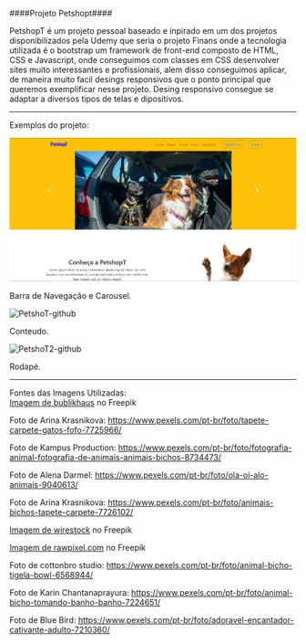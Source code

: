 ####Projeto Petshopt####

PetshopT é um projeto pessoal baseado e inpirado em um dos projetos disponibilizados pela Udemy que seria o projeto Finans onde a tecnologia utilizada é o
bootstrap um framework de front-end composto de HTML, CSS e Javascript, onde conseguimos com classes em CSS desenvolver sites muito interessantes e profissionais, 
alem disso conseguimos aplicar, de maneira muito facil desings responsivos que o ponto principal que queremos exemplificar nesse projeto. Desing responsivo consegue 
se adaptar a diversos tipos de telas e dipositivos.
<hr>
Exemplos do projeto:

![Alt text](img/projeto-petshopt-readme.png)

Barra de Navegação e Carousel.

![PetshoT-github](https://user-images.githubusercontent.com/89278014/213829568-6d3673ac-cfd9-4c02-8748-8f6767000159.gif)

Conteudo.

![PetshoT2-github](https://user-images.githubusercontent.com/89278014/213830155-c16d6456-991a-4f8d-b20e-1c89317963ec.gif)

Rodapé.

<hr>
Fontes das Imagens Utilizadas: <br>
<a href="https://br.freepik.com/fotos-gratis/adoravel-cachorro-basenji-marrom-e-branco-sorrindo-e-dando-mais-uns-cinco-isolado-no-branco_11829591.htm#query=animal&position=1&from_view=search&track=sph">Imagem de bublikhaus</a> no Freepik

Foto de Arina Krasnikova: https://www.pexels.com/pt-br/foto/tapete-carpete-gatos-fofo-7725966/

Foto de Kampus Production: https://www.pexels.com/pt-br/foto/fotografia-animal-fotografia-de-animais-animais-bichos-8734473/

Foto de Alena Darmel: https://www.pexels.com/pt-br/foto/ola-oi-alo-animais-9040613/

Foto de Arina Krasnikova: https://www.pexels.com/pt-br/foto/animais-bichos-tapete-carpete-7726102/

<a href="https://br.freepik.com/fotos-gratis/foto-isolada-de-gato-ruivo-olhando-para-cachorro-retriever-olhando-para-a-camera-na-superficie-branca_17234217.htm#query=animal&position=34&from_view=search&track=sph">Imagem de wirestock</a> no Freepik

<a href="https://br.freepik.com/fotos-gratis/retrato-de-grupo-de-filhotes-adoraveis_3532149.htm#query=animal&position=0&from_view=search&track=sph">Imagem de rawpixel.com</a> no Freepik

Foto de cottonbro studio: https://www.pexels.com/pt-br/foto/animal-bicho-tigela-bowl-6568944/

Foto de Karin Chantanaprayura: https://www.pexels.com/pt-br/foto/animal-bicho-tomando-banho-banho-7224651/

Foto de Blue Bird: https://www.pexels.com/pt-br/foto/adoravel-encantador-cativante-adulto-7210360/

